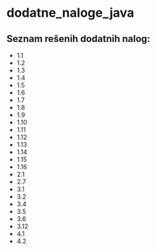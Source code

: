 # dodatne_naloge_java

Seznam rešenih dodatnih nalog:
----------
- 1.1
- 1.2
- 1.3
- 1.4
- 1.5
- 1.6
- 1.7
- 1.8
- 1.9
- 1.10
- 1.11
- 1.12
- 1.13
- 1.14
- 1.15
- 1.16
- 2.1
- 2.7
- 3.1
- 3.2
- 3.4
- 3.5
- 3.6
- 3.12
- 4.1
- 4.2

 
